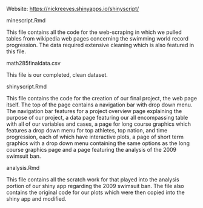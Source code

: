 Website: https://nickreeves.shinyapps.io/shinyscript/

minescript.Rmd

This file contains all the code for the web-scraping in which we pulled tables from wikipedia web pages concerning the swimming world record progression. The data required extensive cleaning which is also featured in this file.

math285finaldata.csv

This file is our completed, clean dataset.

shinyscript.Rmd

This file contains the code for the creation of our final project, the web page itself. The top of the page contains a navigation bar with drop down menu. The navigation bar features for a project overview page explaining the purpose of our project, a data page featuring our all encompassing table with all of our variables and cases, a page for long course graphics which features a drop down menu for top athletes, top nation, and time progression, each of which have interactive plots, a page of short term graphics with a drop down menu containing the same options as the long course graphics page and a page featuring the analysis of the 2009 swimsuit ban.

analysis.Rmd

This file contains all the scratch work for that played into the analysis portion of our shiny app regarding the 2009 swimsuit ban. The file also contains the original code for our plots which were then copied into the shiny app and modified.
